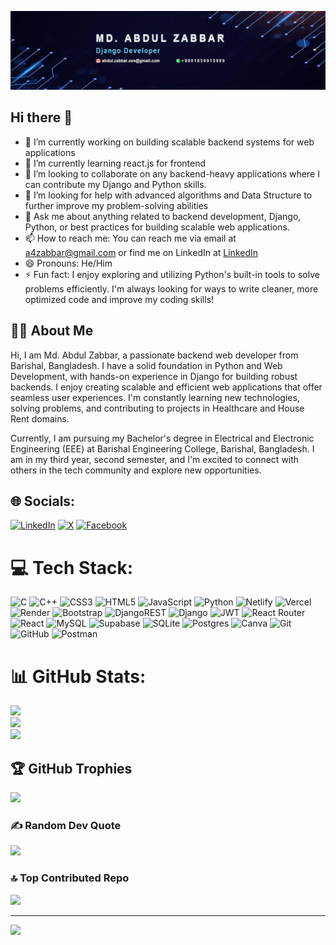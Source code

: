 ![Banner Image](https://github.com/abdul-zabbar04/abdul-zabbar04/blob/main/banner.jpg)
## Hi there 👋
- 🔭 I’m currently working on building scalable backend systems for web applications
- 🌱 I’m currently learning react.js for frontend
- 👯 I’m looking to collaborate on any backend-heavy applications where I can contribute my Django and Python skills.
- 🤔 I’m looking for help with advanced algorithms and Data Structure to further improve my problem-solving abilities
- 💬 Ask me about anything related to backend development, Django, Python, or best practices for building scalable web applications.
- 📫 How to reach me: You can reach me via email at a4zabbar@gmail.com or find me on LinkedIn at [LinkedIn](https://www.linkedin.com/in/md-abdul-zabbar-eee/)
- 😄 Pronouns: He/Him
- ⚡ Fun fact: I enjoy exploring and utilizing Python's built-in tools to solve problems efficiently. I'm always looking for ways to write cleaner, more optimized code and improve my coding skills!

## 👨‍💻 About Me
Hi, I am Md. Abdul Zabbar, a passionate backend web developer from Barishal, Bangladesh. I have a solid foundation in Python and Web Development, with hands-on experience in Django for building robust backends. I enjoy creating scalable and efficient web applications that offer seamless user experiences. I'm constantly learning new technologies, solving problems, and contributing to projects in Healthcare and House Rent domains.

Currently, I am pursuing my Bachelor's degree in Electrical and Electronic Engineering (EEE) at Barishal Engineering College, Barishal, Bangladesh. I am in my third year, second semester, and I'm excited to connect with others in the tech community and explore new opportunities.

## 🌐 Socials:
[![LinkedIn](https://img.shields.io/badge/LinkedIn-%230077B5.svg?logo=linkedin&logoColor=white)](https://linkedin.com/in/md-abdul-zabbar-eee) [![X](https://img.shields.io/badge/X-black.svg?logo=X&logoColor=white)](https://x.com/zabbar365) [![Facebook](https://img.shields.io/badge/Facebook-%231877F2.svg?logo=Facebook&logoColor=white)](https://facebook.com/abdul.zabbar.04)

# 💻 Tech Stack:
![C](https://img.shields.io/badge/c-%2300599C.svg?style=for-the-badge&logo=c&logoColor=white) ![C++](https://img.shields.io/badge/c++-%2300599C.svg?style=for-the-badge&logo=c%2B%2B&logoColor=white) ![CSS3](https://img.shields.io/badge/css3-%231572B6.svg?style=for-the-badge&logo=css3&logoColor=white) ![HTML5](https://img.shields.io/badge/html5-%23E34F26.svg?style=for-the-badge&logo=html5&logoColor=white) ![JavaScript](https://img.shields.io/badge/javascript-%23323330.svg?style=for-the-badge&logo=javascript&logoColor=%23F7DF1E) ![Python](https://img.shields.io/badge/python-3670A0?style=for-the-badge&logo=python&logoColor=ffdd54) ![Netlify](https://img.shields.io/badge/netlify-%23000000.svg?style=for-the-badge&logo=netlify&logoColor=#00C7B7) ![Vercel](https://img.shields.io/badge/vercel-%23000000.svg?style=for-the-badge&logo=vercel&logoColor=white) ![Render](https://img.shields.io/badge/Render-%46E3B7.svg?style=for-the-badge&logo=render&logoColor=white) ![Bootstrap](https://img.shields.io/badge/bootstrap-%238511FA.svg?style=for-the-badge&logo=bootstrap&logoColor=white) ![DjangoREST](https://img.shields.io/badge/DJANGO-REST-ff1709?style=for-the-badge&logo=django&logoColor=white&color=ff1709&labelColor=gray) ![Django](https://img.shields.io/badge/django-%23092E20.svg?style=for-the-badge&logo=django&logoColor=white) ![JWT](https://img.shields.io/badge/JWT-black?style=for-the-badge&logo=JSON%20web%20tokens) ![React Router](https://img.shields.io/badge/React_Router-CA4245?style=for-the-badge&logo=react-router&logoColor=white) ![React](https://img.shields.io/badge/react-%2320232a.svg?style=for-the-badge&logo=react&logoColor=%2361DAFB) ![MySQL](https://img.shields.io/badge/mysql-4479A1.svg?style=for-the-badge&logo=mysql&logoColor=white) ![Supabase](https://img.shields.io/badge/Supabase-3ECF8E?style=for-the-badge&logo=supabase&logoColor=white) ![SQLite](https://img.shields.io/badge/sqlite-%2307405e.svg?style=for-the-badge&logo=sqlite&logoColor=white) ![Postgres](https://img.shields.io/badge/postgres-%23316192.svg?style=for-the-badge&logo=postgresql&logoColor=white) ![Canva](https://img.shields.io/badge/Canva-%2300C4CC.svg?style=for-the-badge&logo=Canva&logoColor=white) ![Git](https://img.shields.io/badge/git-%23F05033.svg?style=for-the-badge&logo=git&logoColor=white) ![GitHub](https://img.shields.io/badge/github-%23121011.svg?style=for-the-badge&logo=github&logoColor=white) ![Postman](https://img.shields.io/badge/Postman-FF6C37?style=for-the-badge&logo=postman&logoColor=white)
# 📊 GitHub Stats:
![](https://github-readme-stats.vercel.app/api?username=abdul-zabbar04&theme=onedark&hide_border=false&include_all_commits=false&count_private=false)<br/>
![](https://nirzak-streak-stats.vercel.app/?user=abdul-zabbar04&theme=onedark&hide_border=false)<br/>
![](https://github-readme-stats.vercel.app/api/top-langs/?username=abdul-zabbar04&theme=onedark&hide_border=false&include_all_commits=false&count_private=false&layout=compact)

## 🏆 GitHub Trophies
![](https://github-profile-trophy.vercel.app/?username=abdul-zabbar04&theme=radical&no-frame=false&no-bg=true&margin-w=4)

### ✍️ Random Dev Quote
![](https://quotes-github-readme.vercel.app/api?type=horizontal&theme=radical)

### 🔝 Top Contributed Repo
![](https://github-contributor-stats.vercel.app/api?username=abdul-zabbar04&limit=5&theme=dark&combine_all_yearly_contributions=true)

---
[![](https://visitcount.itsvg.in/api?id=abdul-zabbar04&icon=0&color=0)](https://visitcount.itsvg.in)

<!-- Proudly created with GPRM ( https://gprm.itsvg.in ) -->
